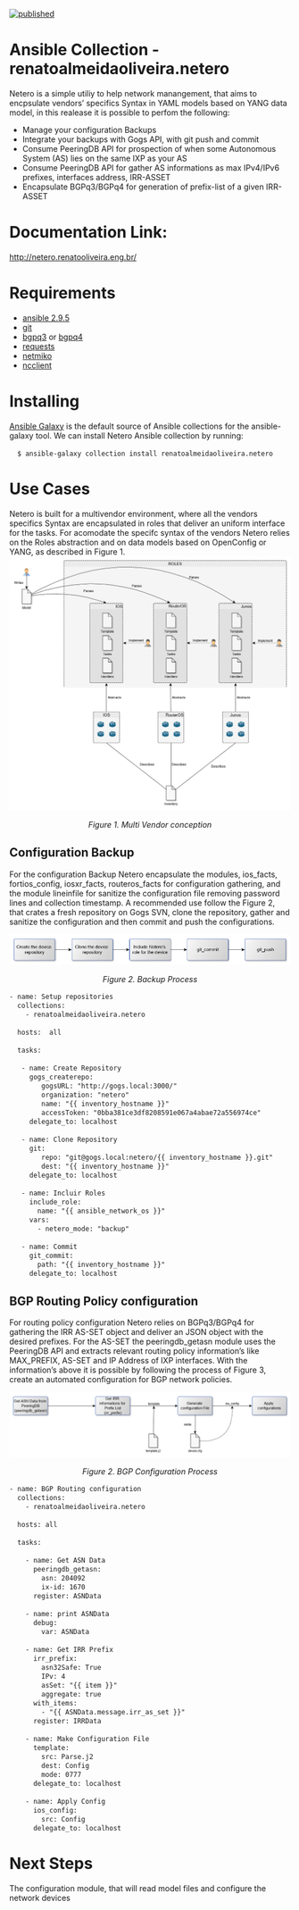 [![published](https://static.production.devnetcloud.com/codeexchange/assets/images/devnet-published.svg)](https://developer.cisco.com/codeexchange/github/repo/renatoalmeidaoliveira/netero)
# Ansible Collection - renatoalmeidaoliveira.netero

Netero is a simple utiliy to help network manangement, that aims to encpsulate vendors’ specifics Syntax in YAML models based on YANG data model, in this realease it is possible to perfom the following:

* Manage your configuration Backups
* Integrate your backups with Gogs API, with git push and commit
* Consume PeeringDB API for prospection of when some Autonomous System (AS) lies on the same IXP as your AS
* Consume PeeringDB API for gather AS informations as max IPv4/IPv6 prefixes, interfaces address, IRR-ASSET
* Encapsulate BGPq3/BGPq4 for generation of prefix-list of a given IRR-ASSET


# Documentation Link:

http://netero.renatooliveira.eng.br/

# Requirements

* [ansible 2.9.5](https://docs.ansible.com/ansible/2.9/index.html) 
* [git](https://git-scm.com/)
* [bgpq3](https://github.com/snar/bgpq3) or [bgpq4](https://github.com/bgp/bgpq4)
* [requests](https://pypi.org/project/requests/)
* [netmiko](https://pypi.org/project/netmiko/)
* [ncclient](https://pypi.org/project/ncclient/)

# Installing

[Ansible Galaxy](https://galaxy.ansible.com/) is the default source of Ansible collections for the ansible-galaxy tool. We can install Netero Ansible collection by running: 

``   $ ansible-galaxy collection install renatoalmeidaoliveira.netero `` 

# Use Cases 

Netero is built for a multivendor environment, where all the  vendors specifics Syntax are encapsulated in roles that deliver an uniform interface for the tasks.
For acomodate the specifc syntax of the vendors Netero relies on the Roles abstraction and on data models based on OpenConfig or YANG, as described in Figure 1.
![Figure 1. Multi Vendor conception](https://github.com/renatoalmeidaoliveira/netero/blob/assets/design.png) <p align="center">
  *Figure 1. Multi Vendor conception*
</p>

## Configuration Backup

For the configuration Backup Netero encapsulate the modules, ios_facts, fortios_config, iosxr_facts, routeros_facts for configuration gathering, and the module lineinfile for sanitize the configuration file removing password lines and collection timestamp.
A recommended use follow the Figure 2, that crates a fresh repository on Gogs SVN, clone the repository, gather and sanitize the configuration and then commit and push the configurations.

![Figure 2. Backup Process](https://github.com/renatoalmeidaoliveira/netero/blob/assets/backup.png) <p align="center">
  *Figure 2. Backup Process*
</p>

```
- name: Setup repositories
  collections:
    - renatoalmeidaoliveira.netero

  hosts:  all

  tasks:

   - name: Create Repository
     gogs_createrepo:
        gogsURL: "http://gogs.local:3000/"
        organization: "netero"
        name: "{{ inventory_hostname }}"
        accessToken: "0bba381ce3df8208591e067a4abae72a556974ce"
     delegate_to: localhost
   
   - name: Clone Repository
     git:
        repo: "git@gogs.local:netero/{{ inventory_hostname }}.git"
        dest: "{{ inventory_hostname }}"
     delegate_to: localhost

   - name: Incluir Roles
     include_role:
       name: "{{ ansible_network_os }}"
     vars:
       - netero_mode: "backup"

   - name: Commit
     git_commit:
       path: "{{ inventory_hostname }}"
     delegate_to: localhost

```

## BGP Routing Policy configuration

For routing policy configuration Netero relies on BGPq3/BGPq4 for gathering the IRR AS-SET object and deliver an JSON object with the desired prefixes.
For the AS-SET the peeringdb_getasn module uses the PeeringDB API and extracts relevant routing policy information’s like MAX_PREFIX, AS-SET and IP Address of IXP interfaces.
With the information’s above it is possible by following the process of Figure 3, create an automated configuration for BGP network policies.

![Figure 3. BGP Configuration Process](https://github.com/renatoalmeidaoliveira/netero/blob/assets/generateFilters.png) <p align="center">
  *Figure 2. BGP Configuration Process*
</p>

```
- name: BGP Routing configuration
  collections:
    - renatoalmeidaoliveira.netero

  hosts: all

  tasks:

    - name: Get ASN Data
      peeringdb_getasn:
        asn: 204092
        ix-id: 1670
      register: ASNData

    - name: print ASNData
      debug:
        var: ASNData

    - name: Get IRR Prefix
      irr_prefix:
        asn32Safe: True
        IPv: 4
        asSet: "{{ item }}"
        aggregate: true
      with_items:
        - "{{ ASNData.message.irr_as_set }}"
      register: IRRData

    - name: Make Configuration File
      template:
        src: Parse.j2
        dest: Config
        mode: 0777
      delegate_to: localhost

    - name: Apply Config
      ios_config:
        src: Config
      delegate_to: localhost      

```
# Next Steps

The configuration module, that will read model files and configure the network devices
